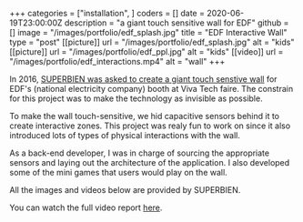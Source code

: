 +++
categories = ["installation", ]
coders = []
date = 2020-06-19T23:00:00Z
description = "a giant touch sensitive wall for EDF"
github = []
image = "/images/portfolio/edf_splash.jpg"
title = "EDF Interactive Wall"
type = "post"
[[picture]]
url = "/images/portfolio/edf_splash.jpg"
alt = "kids"
[[picture]]
url = "/images/portfolio/edf_ppl.jpg"
alt = "kids"
[[video]]
url = "/images/portfolio/edf_interactions.mp4"
alt = "wall"
+++

In 2016, [SUPERBIEN was asked to create a giant touch senstive wall](https://www.superbien.studio/work/edf-viva-technology) for EDF's (national electricity company) booth at Viva Tech faire. The constrain for this project was to make the technology as invisible as possible. 

To make the wall touch-sensitive, we hid capacitive sensors behind it to create interactive zones. This project was realy fun to work on since it also introduced lots of types of physical interactions with the wall.

As a back-end developer, I was in charge of sourcing the appropriate sensors and laying out the architecture of the application. I also developed some of the mini games that users would play on the wall.

All the images and videos below are provided by SUPERBIEN.

You can watch the full video report [here](https://vimeo.com/289504396).